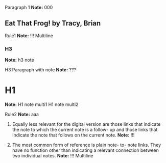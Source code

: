 Paragraph 1
**Note:** 000

## Eat That Frog! by Tracy, Brian

Rule1
**Note:** !!!
Multiline

### H3
**Note:** h3 note

H3 Paragraph with note
**Note:** ???

# H1
**Note:** H1 note multi1
H1 note multi2

Rule2
**Note:** aaa

1. Equally less relevant for the digital version are those links that indicate the note to which the current note is a follow- up and those links that indicate the note that follows on the current note.
**Note:** !!!

2. The most common form of reference is plain note- to- note links. They have no function other than indicating a relevant connection between two individual notes.
**Note:** !!!
Multiline
